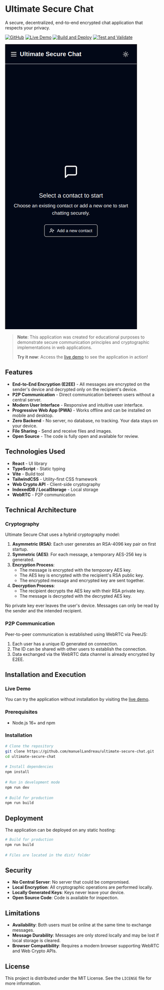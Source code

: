 # Ultimate Secure Chat

A secure, decentralized, end-to-end encrypted chat application that respects your privacy.

[![GitHub](https://img.shields.io/badge/GitHub-Repository-blue?logo=github)](https://github.com/manuelLandreau/ultimate-secure-chat)
[![Live Demo](https://img.shields.io/badge/Live-Demo-green?logo=web)](https://ultimate-secure-chat.vercel.app)
[![Build and Deploy](https://github.com/manuelLandreau/ultimate-secure-chat/actions/workflows/deploy.yml/badge.svg)](https://github.com/manuelLandreau/ultimate-secure-chat/actions/workflows/deploy.yml)
[![Test and Validate](https://github.com/manuelLandreau/ultimate-secure-chat/actions/workflows/test.yml/badge.svg)](https://github.com/manuelLandreau/ultimate-secure-chat/actions/workflows/test.yml)

![Application Screenshot](./screenshot.png)

> **Note**: This application was created for educational purposes to demonstrate secure communication principles and cryptographic implementations in web applications.
>
> **Try it now**: Access the [live demo](https://ultimate-secure-chat.vercel.app) to see the application in action!

## Features

- **End-to-End Encryption (E2EE)** - All messages are encrypted on the sender's device and decrypted only on the recipient's device.
- **P2P Communication** - Direct communication between users without a central server.
- **Modern User Interface** - Responsive and intuitive user interface.
- **Progressive Web App (PWA)** - Works offline and can be installed on mobile and desktop.
- **Zero Backend** - No server, no database, no tracking. Your data stays on your device.
- **File Sharing** - Send and receive files and images.
- **Open Source** - The code is fully open and available for review.

## Technologies Used

- **React** - UI library
- **TypeScript** - Static typing
- **Vite** - Build tool
- **TailwindCSS** - Utility-first CSS framework
- **Web Crypto API** - Client-side cryptography
- **IndexedDB / LocalStorage** - Local storage
- **WebRTC** - P2P communication

## Technical Architecture

### Cryptography

Ultimate Secure Chat uses a hybrid cryptography model:

1. **Asymmetric (RSA)**: Each user generates an RSA-4096 key pair on first startup.
2. **Symmetric (AES)**: For each message, a temporary AES-256 key is generated.
3. **Encryption Process**:
   - The message is encrypted with the temporary AES key.
   - The AES key is encrypted with the recipient's RSA public key.
   - The encrypted message and encrypted key are sent together.
4. **Decryption Process**:
   - The recipient decrypts the AES key with their RSA private key.
   - The message is decrypted with the decrypted AES key.

No private key ever leaves the user's device. Messages can only be read by the sender and the intended recipient.

### P2P Communication

Peer-to-peer communication is established using WebRTC via PeerJS:

1. Each user has a unique ID generated on connection.
2. The ID can be shared with other users to establish the connection.
3. Data exchanged via the WebRTC data channel is already encrypted by E2EE.

## Installation and Execution

### Live Demo

You can try the application without installation by visiting the [live demo](https://ultimate-secure-chat.vercel.app).

### Prerequisites

- Node.js 16+ and npm

### Installation

```bash
# Clone the repository
git clone https://github.com/manuelLandreau/ultimate-secure-chat.git
cd ultimate-secure-chat

# Install dependencies
npm install

# Run in development mode
npm run dev

# Build for production
npm run build
```

## Deployment

The application can be deployed on any static hosting:

```bash
# Build for production
npm run build

# Files are located in the dist/ folder
```

## Security

- **No Central Server**: No server that could be compromised.
- **Local Encryption**: All cryptographic operations are performed locally.
- **Locally Generated Keys**: Keys never leave your device.
- **Open Source Code**: Code is available for inspection.

## Limitations

- **Availability**: Both users must be online at the same time to exchange messages.
- **Message Durability**: Messages are only stored locally and may be lost if local storage is cleared.
- **Browser Compatibility**: Requires a modern browser supporting WebRTC and Web Crypto APIs.

## License

This project is distributed under the MIT License. See the `LICENSE` file for more information.
